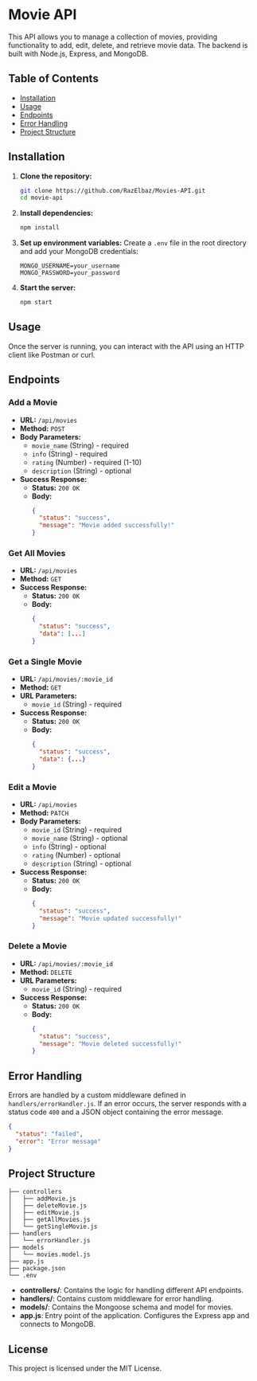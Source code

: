# Movie API

This API allows you to manage a collection of movies, providing functionality to add, edit, delete, and retrieve movie data. The backend is built with Node.js, Express, and MongoDB.

## Table of Contents

- [Installation](#installation)
- [Usage](#usage)
- [Endpoints](#endpoints)
- [Error Handling](#error-handling)
- [Project Structure](#project-structure)

## Installation

1. **Clone the repository:**
   ```bash
   git clone https://github.com/RazElbaz/Movies-API.git
   cd movie-api
   ```

2. **Install dependencies:**
   ```bash
   npm install
   ```

3. **Set up environment variables:**
   Create a `.env` file in the root directory and add your MongoDB credentials:
   ```env
   MONGO_USERNAME=your_username
   MONGO_PASSWORD=your_password
   ```

4. **Start the server:**
   ```bash
   npm start
   ```

## Usage

Once the server is running, you can interact with the API using an HTTP client like Postman or curl.

## Endpoints

### Add a Movie

- **URL:** `/api/movies`
- **Method:** `POST`
- **Body Parameters:**
  - `movie_name` (String) - required
  - `info` (String) - required
  - `rating` (Number) - required (1-10)
  - `description` (String) - optional
- **Success Response:**
  - **Status:** `200 OK`
  - **Body:**
    ```json
    {
      "status": "success",
      "message": "Movie added successfully!"
    }
    ```

### Get All Movies

- **URL:** `/api/movies`
- **Method:** `GET`
- **Success Response:**
  - **Status:** `200 OK`
  - **Body:**
    ```json
    {
      "status": "success",
      "data": [...]
    }
    ```

### Get a Single Movie

- **URL:** `/api/movies/:movie_id`
- **Method:** `GET`
- **URL Parameters:**
  - `movie_id` (String) - required
- **Success Response:**
  - **Status:** `200 OK`
  - **Body:**
    ```json
    {
      "status": "success",
      "data": {...}
    }
    ```

### Edit a Movie

- **URL:** `/api/movies`
- **Method:** `PATCH`
- **Body Parameters:**
  - `movie_id` (String) - required
  - `movie_name` (String) - optional
  - `info` (String) - optional
  - `rating` (Number) - optional
  - `description` (String) - optional
- **Success Response:**
  - **Status:** `200 OK`
  - **Body:**
    ```json
    {
      "status": "success",
      "message": "Movie updated successfully!"
    }
    ```

### Delete a Movie

- **URL:** `/api/movies/:movie_id`
- **Method:** `DELETE`
- **URL Parameters:**
  - `movie_id` (String) - required
- **Success Response:**
  - **Status:** `200 OK`
  - **Body:**
    ```json
    {
      "status": "success",
      "message": "Movie deleted successfully!"
    }
    ```

## Error Handling

Errors are handled by a custom middleware defined in `handlers/errorHandler.js`. If an error occurs, the server responds with a status code `400` and a JSON object containing the error message.

```json
{
  "status": "failed",
  "error": "Error message"
}
```

## Project Structure

```
├── controllers
│   ├── addMovie.js
│   ├── deleteMovie.js
│   ├── editMovie.js
│   ├── getAllMovies.js
│   └── getSingleMovie.js
├── handlers
│   └── errorHandler.js
├── models
│   └── movies.model.js
├── app.js
├── package.json
└── .env
```

- **controllers/**: Contains the logic for handling different API endpoints.
- **handlers/**: Contains custom middleware for error handling.
- **models/**: Contains the Mongoose schema and model for movies.
- **app.js**: Entry point of the application. Configures the Express app and connects to MongoDB.

## License

This project is licensed under the MIT License.